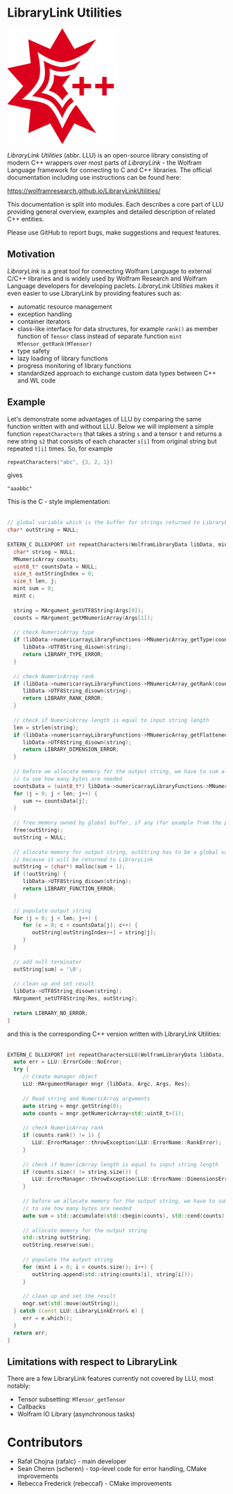LibraryLink Utilities
=================================================

![LLU logo](docs/_static/img/LLULogo.png)

*LibraryLink Utilities* (abbr. LLU) is an open-source library consisting of modern C++ wrappers over most parts of *LibraryLink* -
the Wolfram Language framework for connecting to C and C++ libraries.
The official documentation including use instructions can be found here:

https://wolframresearch.github.io/LibraryLinkUtilities/

This documentation is split into modules. Each describes a core part of LLU providing general overview, examples and detailed description of related C++ entities.

Please use GitHub to report bugs, make suggestions and request features.

Motivation
------------------------------

*LibraryLink* is a great tool for connecting Wolfram Language to external C/C++ libraries and is widely used by Wolfram Research and
Wolfram Language developers for developing paclets.
*LibraryLink Utilities* makes it even easier to use LibraryLink by providing features such as:

* automatic resource management
* exception handling
* container iterators
* class-like interface for data structures, for example ``rank()`` as member function of ``Tensor`` class instead of separate function ``mint MTensor_getRank(MTensor)``
* type safety
* lazy loading of library functions
* progress monitoring of library functions
* standardized approach to exchange custom data types between C++ and WL code

Example
----------------------------------

Let's demonstrate some advantages of LLU by comparing the same function written with and without LLU.
Below we will implement a simple function ``repeatCharacters`` that takes a string ``s`` and a tensor ``t`` and returns a new string ``s2`` that consists of each
character ``s[i]`` from original string but repeated ``t[i]`` times. So, for example

```cpp
repeatCharacters("abc", {3, 2, 1})
```

gives

```
"aaabbc"
```

This is the C - style implementation:

```c

// global variable which is the buffer for strings returned to LibraryLink
char* outString = NULL;

EXTERN_C DLLEXPORT int repeatCharacters(WolframLibraryData libData, mint Argc, MArgument *Args, MArgument Res) {
  char* string = NULL;
  MNumericArray counts;
  uint8_t* countsData = NULL;
  size_t outStringIndex = 0;
  size_t len, j;
  mint sum = 0;
  mint c;

  string = MArgument_getUTF8String(Args[0]);
  counts = MArgument_getMNumericArray(Args[1]);

  // check NumericArray type
  if (libData->numericarrayLibraryFunctions->MNumericArray_getType(counts) != MNumericArray_Type_UBit8) {
     libData->UTF8String_disown(string);
     return LIBRARY_TYPE_ERROR;
  }

  // check NumericArray rank
  if (libData->numericarrayLibraryFunctions->MNumericArray_getRank(counts) != 1) {
     libData->UTF8String_disown(string);
     return LIBRARY_RANK_ERROR;
  }

  // check if NumericArray length is equal to input string length
  len = strlen(string);
  if (libData->numericarrayLibraryFunctions->MNumericArray_getFlattenedLength(counts) != len) {
     libData->UTF8String_disown(string);
     return LIBRARY_DIMENSION_ERROR;
  }

  // before we allocate memory for the output string, we have to sum all NumericArray elements
  // to see how many bytes are needed
  countsData = (uint8_t*) libData->numericarrayLibraryFunctions->MNumericArray_getData(counts);
  for (j = 0; j < len; j++) {
     sum += countsData[j];
  }

  // free memory owned by global buffer, if any (for example from the previous call to this function)
  free(outString);
  outString = NULL;

  // allocate memory for output string, outString has to be a global variable,
  // because it will be returned to LibraryLink
  outString = (char*) malloc(sum + 1);
  if (!outString) {
     libData->UTF8String_disown(string);
     return LIBRARY_FUNCTION_ERROR;
  }

  // populate output string
  for (j = 0; j < len; j++) {
     for (c = 0; c < countsData[j]; c++) {
        outString[outStringIndex++] = string[j];
     }
  }

  // add null terminator
  outString[sum] = '\0';

  // clean up and set result
  libData->UTF8String_disown(string);
  MArgument_setUTF8String(Res, outString);

  return LIBRARY_NO_ERROR;
}
```

and this is the corresponding C++ version written with LibraryLink Utilities:

```cpp

EXTERN_C DLLEXPORT int repeatCharactersLLU(WolframLibraryData libData, mint Argc, MArgument *Args, MArgument Res) {
  auto err = LLU::ErrorCode::NoError;
  try {
     // Create manager object
     LLU::MArgumentManager mngr {libData, Argc, Args, Res};

     // Read string and NumericArray arguments
     auto string = mngr.getString(0);
     auto counts = mngr.getNumericArray<std::uint8_t>(1);

     // check NumericArray rank
     if (counts.rank() != 1) {
        LLU::ErrorManager::throwException(LLU::ErrorName::RankError);
     }

     // check if NumericArray length is equal to input string length
     if (counts.size() != string.size()) {
        LLU::ErrorManager::throwException(LLU::ErrorName::DimensionsError);
     }

     // before we allocate memory for the output string, we have to sum all NumericArray elements
     // to see how many bytes are needed
     auto sum = std::accumulate(std::cbegin(counts), std::cend(counts), static_cast<size_t>(0));

     // allocate memory for the output string
     std::string outString;
     outString.reserve(sum);

     // populate the output string
     for (mint i = 0; i < counts.size(); i++) {
        outString.append(std::string(counts[i], string[i]));
     }

     // clean up and set the result
     mngr.set(std::move(outString));
  } catch (const LLU::LibraryLinkError& e) {
     err = e.which();
  }
  return err;
}
```

Limitations with respect to LibraryLink
---------------------------------------------

There are a few LibraryLink features currently not covered by LLU, most notably:

- Tensor subsetting: `MTensor_getTensor`
- Callbacks
- Wolfram IO Library (asynchronous tasks)

Contributors
==================

* Rafał Chojna (rafalc) - main developer
* Sean Cheren  (scheren) - top-level code for error handling, CMake improvements
* Rebecca Frederick (rebeccaf) - CMake improvements
